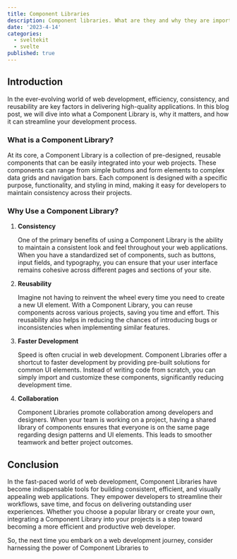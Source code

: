 ```yaml
---
title: Component Libraries
description: Component libraries. What are they and why they are important?
date: '2023-4-14'
categories:
  - sveltekit
  - svelte
published: true
---
```


<script>
  import { CodeBlock } from '@skeletonlabs/skeleton';
</script>

## Introduction

In the ever-evolving world of web development, efficiency, consistency, and reusability are
key factors in delivering high-quality applications. In this blog post, we
will dive into what a Component Library is, why it matters, and how it can streamline your
development process.

### What is a Component Library?

At its core, a Component Library is a collection of pre-designed, reusable components that
can be easily integrated into your web projects. These components can range from simple
buttons and form elements to complex data grids and navigation bars. Each component is
designed with a specific purpose, functionality, and styling in mind, making it easy for
developers to maintain consistency across their projects.

### Why Use a Component Library?

1. **Consistency**

   One of the primary benefits of using a Component Library is the ability to maintain a consistent look and feel throughout your web applications. When you have a standardized set of components, such as buttons, input fields, and typography, you can ensure that your user interface remains cohesive across different pages and sections of your site.

2. **Reusability**

   Imagine not having to reinvent the wheel every time you need to create a new UI element. With a Component Library, you can reuse components across various projects, saving you time and effort. This reusability also helps in reducing the chances of introducing bugs or inconsistencies when implementing similar features.

3. **Faster Development**

   Speed is often crucial in web development. Component Libraries offer a shortcut to faster development by providing pre-built solutions for common UI elements. Instead of writing code from scratch, you can simply import and customize these components, significantly reducing development time.

4. **Collaboration**

   Component Libraries promote collaboration among developers and designers. When your team is working on a project, having a shared library of components ensures that everyone is on the same page regarding design patterns and UI elements. This leads to smoother teamwork and better project outcomes.

## Conclusion

In the fast-paced world of web development, Component Libraries have become indispensable tools for building consistent, efficient, and visually appealing web applications. They empower developers to streamline their workflows, save time, and focus on delivering outstanding user experiences. Whether you choose a popular library or create your own, integrating a Component Library into your projects is a step toward becoming a more efficient and productive web developer.

So, the next time you embark on a web development journey, consider harnessing the power of Component Libraries to
